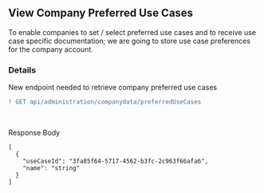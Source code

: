 ## View Company Preferred Use Cases

To enable companies to set / select preferred use cases and to receive use case specific documentation; we are going to store use case preferences for the company account.

### Details

New endpoint needed to retrieve company preferred use cases
<br>

```diff
! GET api/administration/companydata/preferredUseCases
```

<br>

Response Body

    [
      {
        "useCaseId": "3fa85f64-5717-4562-b3fc-2c963f66afa6",
        "name": "string"
      }
    ]

<br>
<br>
